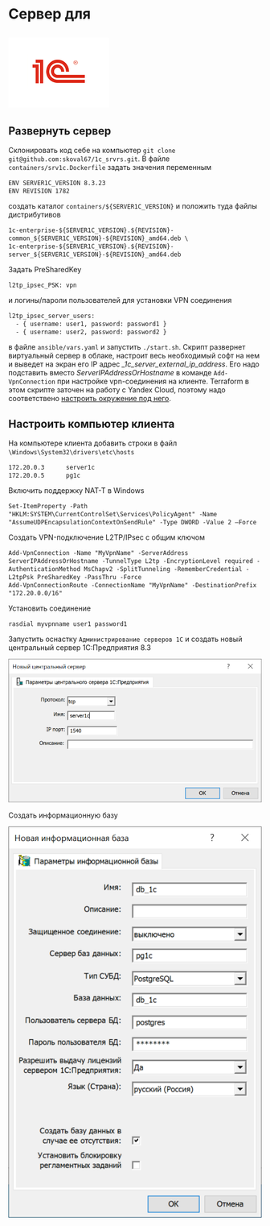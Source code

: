# Сервер для

![1C docker postgresql](./1s-foto.png "Развертываем сервер для 1С на docker-контейнерах")
---
## Развернуть сервер
Склонировать код себе на компьютер `git clone git@github.com:skoval67/1c_srvrs.git`. В файле `containers/srv1c.Dockerfile` задать значения переменным
```
ENV SERVER1C_VERSION 8.3.23
ENV REVISION 1782
```
создать каталог `containers/${SERVER1C_VERSION}` и положить туда файлы дистрибутивов
```
1c-enterprise-${SERVER1C_VERSION}.${REVISION}-common_${SERVER1C_VERSION}-${REVISION}_amd64.deb \
1c-enterprise-${SERVER1C_VERSION}.${REVISION}-server_${SERVER1C_VERSION}-${REVISION}_amd64.deb
```

Задать PreSharedKey
```
l2tp_ipsec_PSK: vpn
```
и логины/пароли пользователей для установки VPN соединения
```
l2tp_ipsec_server_users:
  - { username: user1, password: password1 }
  - { username: user2, password: password2 }
```
в файле `ansible/vars.yaml` и запустить `./start.sh`. Скрипт развернет виртуальный сервер в облаке, настроит весь необходимый софт на нем и выведет на экран его IP адрес *_1c_server_external_ip_address*. Его надо подставить вместо *ServerIPAddressOrHostname* в команде `Add-VpnConnection` при настройке vpn-соединения на клиенте. Terraform в этом скрипте заточен на работу с Yandex Cloud, поэтому надо соответствено [настроить окружение под него](https://cloud.yandex.ru/docs/tutorials/infrastructure-management/terraform-quickstart).

## Настроить компьютер клиента
На компьютере клиента добавить строки в файл `\Windows\System32\drivers\etc\hosts`<br>
```shell
172.20.0.3      server1c
172.20.0.5      pg1c
```
Включить поддержку NAT-T в Windows
```
Set-ItemProperty -Path "HKLM:SYSTEM\CurrentControlSet\Services\PolicyAgent" -Name "AssumeUDPEncapsulationContextOnSendRule" -Type DWORD -Value 2 –Force
```
Создать VPN-подключение L2TP/IPsec с общим ключом
```
Add-VpnConnection -Name "MyVpnName" -ServerAddress ServerIPAddressOrHostname -TunnelType L2tp -EncryptionLevel required -AuthenticationMethod MsChapv2 -SplitTunneling -RememberCredential -L2tpPsk PreSharedKey -PassThru -Force
Add-VpnConnectionRoute -ConnectionName "MyVpnName" -DestinationPrefix "172.20.0.0/16"
```
Установить соединение
```
rasdial myvpnname user1 password1
```
Запустить оснастку `Администрирование серверов 1С` и создать новый центральный сервер 1С:Предприятия 8.3

![1C central server](./server1c.png "Новый центральный сервер 1С:Предприятия 8.3")

Создать информационную базу

![1C database](./db1c.png "Создание информационной базы")
